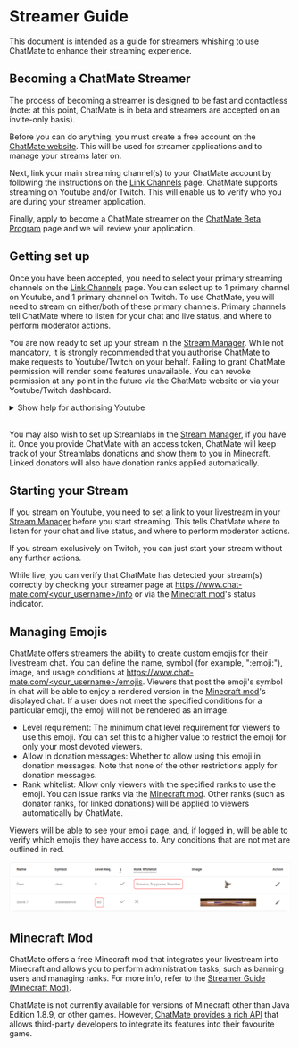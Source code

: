# Streamer Guide

This document is intended as a guide for streamers whishing to use ChatMate to enhance their streaming experience.

## Becoming a ChatMate Streamer

The process of becoming a streamer is designed to be fast and contactless (note: at this point, ChatMate is in beta and streamers are accepted on an invite-only basis).

Before you can do anything, you must create a free account on the [ChatMate website](https://www.chat-mate.com/login). This will be used for streamer applications and to manage your streams later on.

Next, link your main streaming channel(s) to your ChatMate account by following the instructions on the [Link Channels](https://www.chat-mate.com/link) page. ChatMate supports streaming on Youtube and/or Twitch. This will enable us to verify who you are during your streamer application.

Finally, apply to become a ChatMate streamer on the [ChatMate Beta Program](https://www.chat-mate.com/apply) page and we will review your application.

## Getting set up

Once you have been accepted, you need to select your primary streaming channels on the [Link Channels](https://www.chat-mate.com/link) page. You can select up to 1 primary channel on Youtube, and 1 primary channel on Twitch. To use ChatMate, you will need to stream on either/both of these primary channels. Primary channels tell ChatMate where to listen for your chat and live status, and where to perform moderator actions.

You are now ready to set up your stream in the [Stream Manager](https://www.chat-mate.com/manager). While not mandatory, it is strongly recommended that you authorise ChatMate to make requests to Youtube/Twitch on your behalf. Failing to grant ChatMate permission will render some features unavailable. You can revoke permission at any point in the future via the ChatMate website or via your Youtube/Twitch dashboard.

<details>
  <summary>Show help for authorising Youtube</summary>
  &nbsp;

  The Youtube third-party verification process is unnecessarily tedious and lengthy. As such, ChatMate is not currently verified. You will see a warning screen - click "Show Advanced" and then "Go to chat-mate.com (unsafe)" to proceed to the next screen.
  ![Skip the verification screen](./assets/youtube-auth-1.png)

  Ensure you grant ChatMate access to all scopes, then click "Continue".
  ![Select all access scopes](./assets/youtube-auth-2.png)
</details>
&nbsp;

You may also wish to set up Streamlabs in the [Stream Manager](https://www.chat-mate.com/manager), if you have it. Once you provide ChatMate with an access token, ChatMate will keep track of your Streamlabs donations and show them to you in Minecraft. Linked donators will also have donation ranks applied automatically.

## Starting your Stream

If you stream on Youtube, you need to set a link to your livestream in your [Stream Manager](https://www.chat-mate.com/manager) before you start streaming. This tells ChatMate where to listen for your chat and live status, and where to perform moderator actions.

If you stream exclusively on Twitch, you can just start your stream without any further actions.

While live, you can verify that ChatMate has detected your stream(s) correctly by checking your streamer page at [https://www.chat-mate.com/<your_username>/info](https://www.chat-mate.com/<your_username>/info) or via the [Minecraft mod](#minecraft-mod)'s status indicator.

## Managing Emojis

ChatMate offers streamers the ability to create custom emojis for their livestream chat. You can define the name, symbol (for example, ":emoji:"), image, and usage conditions at [https://www.chat-mate.com/<your_username>/emojis](https://www.chat-mate.com/<your_username>/emojis). Viewers that post the emoji's symbol in chat will be able to enjoy a rendered version in the [Minecraft mod](#minecraft-mod)'s displayed chat. If a user does not meet the specified conditions for a particular emoji, the emoji will not be rendered as an image.
- Level requirement: The minimum chat level requirement for viewers to use this emoji. You can set this to a higher value to restrict the emoji for only your most devoted viewers.
- Allow in donation messages: Whether to allow using this emoji in donation messages. Note that none of the other restrictions apply for donation messages.
- Rank whitelist: Allow only viewers with the specified ranks to use the emoji. You can issue ranks via the [Minecraft mod](#minecraft-mod). Other ranks (such as donator ranks, for linked donations) will be applied to viewers automatically by ChatMate.

Viewers will be able to see your emoji page, and, if logged in, will be able to verify which emojis they have access to. Any conditions that are not met are outlined in red.

<img src="./assets/custom-emojis.png" />

## Minecraft Mod

ChatMate offers a free Minecraft mod that integrates your livestream into Minecraft and allows you to perform administration tasks, such as banning users and managing ranks. For more info, refer to the [Streamer Guide (Minecraft Mod)](https://github.com/RebelGuy/chat-mate-client/blob/master/docs/streamer-guide.md).

ChatMate is not currently available for versions of Minecraft other than Java Edition 1.8.9, or other games. However, [ChatMate provides a rich API](../projects/server/readme.md#api-endpoints) that allows third-party developers to integrate its features into their favourite game.
